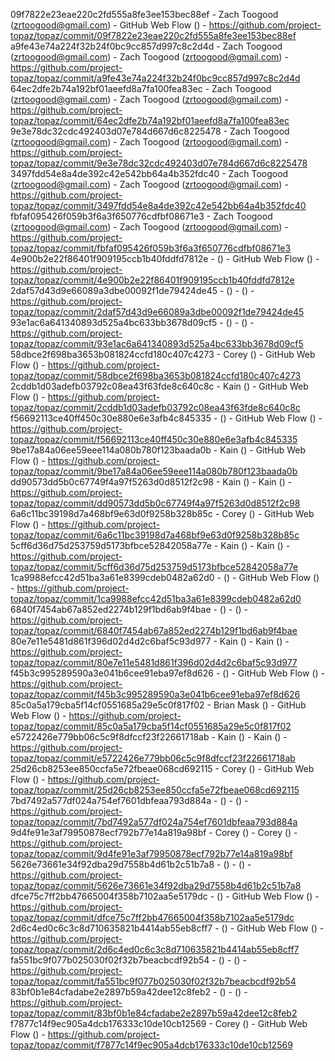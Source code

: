09f7822e23eae220c2fd555a8fe3ee153bec88ef - Zach Toogood (zrtoogood@gmail.com) - GitHub Web Flow () - https://github.com/project-topaz/topaz/commit/09f7822e23eae220c2fd555a8fe3ee153bec88ef
a9fe43e74a224f32b24f0bc9cc857d997c8c2d4d - Zach Toogood (zrtoogood@gmail.com) - Zach Toogood (zrtoogood@gmail.com) - https://github.com/project-topaz/topaz/commit/a9fe43e74a224f32b24f0bc9cc857d997c8c2d4d
64ec2dfe2b74a192bf01aeefd8a7fa100fea83ec - Zach Toogood (zrtoogood@gmail.com) - Zach Toogood (zrtoogood@gmail.com) - https://github.com/project-topaz/topaz/commit/64ec2dfe2b74a192bf01aeefd8a7fa100fea83ec
9e3e78dc32cdc492403d07e784d667d6c8225478 - Zach Toogood (zrtoogood@gmail.com) - Zach Toogood (zrtoogood@gmail.com) - https://github.com/project-topaz/topaz/commit/9e3e78dc32cdc492403d07e784d667d6c8225478
3497fdd54e8a4de392c42e542bb64a4b352fdc40 - Zach Toogood (zrtoogood@gmail.com) - Zach Toogood (zrtoogood@gmail.com) - https://github.com/project-topaz/topaz/commit/3497fdd54e8a4de392c42e542bb64a4b352fdc40
fbfaf095426f059b3f6a3f650776cdfbf08671e3 - Zach Toogood (zrtoogood@gmail.com) - Zach Toogood (zrtoogood@gmail.com) - https://github.com/project-topaz/topaz/commit/fbfaf095426f059b3f6a3f650776cdfbf08671e3
4e900b2e22f86401f909195ccb1b40fddfd7812e -  () - GitHub Web Flow () - https://github.com/project-topaz/topaz/commit/4e900b2e22f86401f909195ccb1b40fddfd7812e
2daf57d43d9e66089a3dbe00092f1de79424de45 -  () -  () - https://github.com/project-topaz/topaz/commit/2daf57d43d9e66089a3dbe00092f1de79424de45
93e1ac6a641340893d525a4bc633bb3678d09cf5 -  () -  () - https://github.com/project-topaz/topaz/commit/93e1ac6a641340893d525a4bc633bb3678d09cf5
58dbce2f698ba3653b081824ccfd180c407c4273 - Corey () - GitHub Web Flow () - https://github.com/project-topaz/topaz/commit/58dbce2f698ba3653b081824ccfd180c407c4273
2cddb1d03adefb03792c08ea43f63fde8c640c8c - Kain () - GitHub Web Flow () - https://github.com/project-topaz/topaz/commit/2cddb1d03adefb03792c08ea43f63fde8c640c8c
f56692113ce40ff450c30e880e6e3afb4c845335 -  () - GitHub Web Flow () - https://github.com/project-topaz/topaz/commit/f56692113ce40ff450c30e880e6e3afb4c845335
9be17a84a06ee59eee114a080b780f123baada0b - Kain () - GitHub Web Flow () - https://github.com/project-topaz/topaz/commit/9be17a84a06ee59eee114a080b780f123baada0b
dd90573dd5b0c67749f4a97f5263d0d8512f2c98 - Kain () - Kain () - https://github.com/project-topaz/topaz/commit/dd90573dd5b0c67749f4a97f5263d0d8512f2c98
6a6c11bc39198d7a468bf9e63d0f9258b328b85c - Corey () - GitHub Web Flow () - https://github.com/project-topaz/topaz/commit/6a6c11bc39198d7a468bf9e63d0f9258b328b85c
5cff6d36d75d253759d5173bfbce52842058a77e - Kain () - Kain () - https://github.com/project-topaz/topaz/commit/5cff6d36d75d253759d5173bfbce52842058a77e
1ca9988efcc42d51ba3a61e8399cdeb0482a62d0 -  () - GitHub Web Flow () - https://github.com/project-topaz/topaz/commit/1ca9988efcc42d51ba3a61e8399cdeb0482a62d0
6840f7454ab67a852ed2274b129f1bd6ab9f4bae -  () -  () - https://github.com/project-topaz/topaz/commit/6840f7454ab67a852ed2274b129f1bd6ab9f4bae
80e7e11e5481d861f396d02d4d2c6baf5c93d977 - Kain () - Kain () - https://github.com/project-topaz/topaz/commit/80e7e11e5481d861f396d02d4d2c6baf5c93d977
f45b3c995289590a3e041b6cee91eba97ef8d626 -  () - GitHub Web Flow () - https://github.com/project-topaz/topaz/commit/f45b3c995289590a3e041b6cee91eba97ef8d626
85c0a5a179cba5f14cf0551685a29e5c0f817f02 - Brian Mask () - GitHub Web Flow () - https://github.com/project-topaz/topaz/commit/85c0a5a179cba5f14cf0551685a29e5c0f817f02
e5722426e779bb06c5c9f8dfccf23f22661718ab - Kain () - Kain () - https://github.com/project-topaz/topaz/commit/e5722426e779bb06c5c9f8dfccf23f22661718ab
25d26cb8253ee850ccfa5e72fbeae068cd692115 - Corey () - GitHub Web Flow () - https://github.com/project-topaz/topaz/commit/25d26cb8253ee850ccfa5e72fbeae068cd692115
7bd7492a577df024a754ef7601dbfeaa793d884a -  () -  () - https://github.com/project-topaz/topaz/commit/7bd7492a577df024a754ef7601dbfeaa793d884a
9d4fe91e3af79950878ecf792b77e14a819a98bf - Corey () - Corey () - https://github.com/project-topaz/topaz/commit/9d4fe91e3af79950878ecf792b77e14a819a98bf
5626e73661e34f92dba29d7558b4d61b2c51b7a8 -  () -  () - https://github.com/project-topaz/topaz/commit/5626e73661e34f92dba29d7558b4d61b2c51b7a8
dfce75c7ff2bb47665004f358b7102aa5e5179dc -  () - GitHub Web Flow () - https://github.com/project-topaz/topaz/commit/dfce75c7ff2bb47665004f358b7102aa5e5179dc
2d6c4ed0c6c3c8d710635821b4414ab55eb8cff7 -  () - GitHub Web Flow () - https://github.com/project-topaz/topaz/commit/2d6c4ed0c6c3c8d710635821b4414ab55eb8cff7
fa551bc9f077b025030f02f32b7beacbcdf92b54 -  () -  () - https://github.com/project-topaz/topaz/commit/fa551bc9f077b025030f02f32b7beacbcdf92b54
83bf0b1e84cfadabe2e2897b59a42dee12c8feb2 -  () -  () - https://github.com/project-topaz/topaz/commit/83bf0b1e84cfadabe2e2897b59a42dee12c8feb2
f7877c14f9ec905a4dcb176333c10de10cb12569 - Corey () - GitHub Web Flow () - https://github.com/project-topaz/topaz/commit/f7877c14f9ec905a4dcb176333c10de10cb12569
